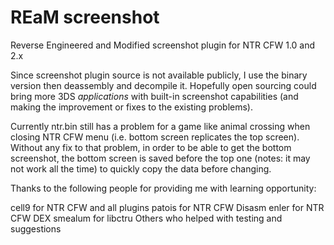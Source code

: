REaM screenshot
===============

Reverse Engineered and Modified screenshot plugin for 
NTR CFW 1.0 and 2.x

Since screenshot plugin source is not available publicly, 
I use the binary version then deassembly and decompile it.
Hopefully open sourcing could bring more 3DS *applications* 
with built-in screenshot capabilities (and making the 
improvement or fixes to the existing problems).

Currently ntr.bin still has a problem for a game like 
animal crossing when closing NTR CFW menu (i.e. bottom screen
replicates the top screen). Without any fix to that problem, 
in order to be able to get the bottom screenshot, the bottom 
screen is saved before the top one (notes: it may not work all 
the time) to quickly copy the data before changing.

Thanks to the following people for providing me with learning 
opportunity:

cell9 for NTR CFW and all plugins
patois for NTR CFW Disasm
enler for NTR CFW DEX
smealum for libctru
Others who helped with testing and suggestions
